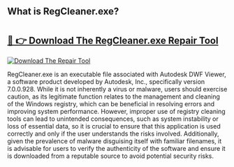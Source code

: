 ## What is RegCleaner.exe? 

# <h2><a href="https://exedetect.com/download.php?RegCleaner.exe">🔗 👉 Download The RegCleaner.exe Repair Tool</a></h2>

[![Download The Repair Tool](https://exedetect.com/download-button.jpg)](https://exedetect.com/download.php?RegCleaner.exe)

RegCleaner.exe is an executable file associated with Autodesk DWF Viewer, a software product developed by Autodesk, Inc., specifically version 7.0.0.928. While it is not inherently a virus or malware, users should exercise caution, as its legitimate function relates to the management and cleaning of the Windows registry, which can be beneficial in resolving errors and improving system performance. However, improper use of registry cleaning tools can lead to unintended consequences, such as system instability or loss of essential data, so it is crucial to ensure that this application is used correctly and only if the user understands the risks involved. Additionally, given the prevalence of malware disguising itself with familiar filenames, it is advisable for users to verify the authenticity of the software and ensure it is downloaded from a reputable source to avoid potential security risks.